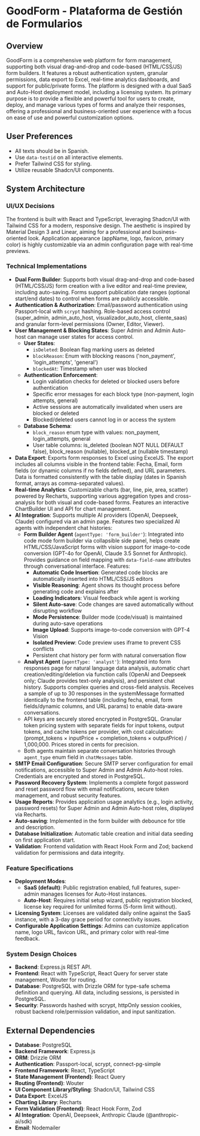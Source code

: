 # GoodForm - Plataforma de Gestión de Formularios

## Overview
GoodForm is a comprehensive web platform for form management, supporting both visual drag-and-drop and code-based (HTML/CSS/JS) form builders. It features a robust authentication system, granular permissions, data export to Excel, real-time analytics dashboards, and support for public/private forms. The platform is designed with a dual SaaS and Auto-Host deployment model, including a licensing system. Its primary purpose is to provide a flexible and powerful tool for users to create, deploy, and manage various types of forms and analyze their responses, offering a professional and business-oriented user experience with a focus on ease of use and powerful customization options.

## User Preferences
- All texts should be in Spanish.
- Use `data-testid` on all interactive elements.
- Prefer Tailwind CSS for styling.
- Utilize reusable Shadcn/UI components.

## System Architecture

### UI/UX Decisions
The frontend is built with React and TypeScript, leveraging Shadcn/UI with Tailwind CSS for a modern, responsive design. The aesthetic is inspired by Material Design 3 and Linear, aiming for a professional and business-oriented look. Application appearance (appName, logo, favicon, primary color) is highly customizable via an admin configuration page with real-time previews.

### Technical Implementations
- **Dual Form Builder**: Supports both visual drag-and-drop and code-based (HTML/CSS/JS) form creation with a live editor and real-time preview, including auto-saving. Forms support publication date ranges (optional start/end dates) to control when forms are publicly accessible.
- **Authentication & Authorization**: Email/password authentication using Passport-local with `scrypt` hashing. Role-based access control (super_admin, admin_auto_host, visualizador_auto_host, cliente_saas) and granular form-level permissions (Owner, Editor, Viewer).
- **User Management & Blocking States**: Super Admin and Admin Auto-host can manage user states for access control.
  - **User States**:
    - `isDeleted`: Boolean flag marking users as deleted
    - `blockReason`: Enum with blocking reasons ('non_payment', 'login_attempts', 'general')
    - `blockedAt`: Timestamp when user was blocked
  - **Authentication Enforcement**:
    - Login validation checks for deleted or blocked users before authentication
    - Specific error messages for each block type (non-payment, login attempts, general)
    - Active sessions are automatically invalidated when users are blocked or deleted
    - Blocked/deleted users cannot log in or access the system
  - **Database Schema**:
    - `block_reason` enum type with values: non_payment, login_attempts, general
    - User table columns: is_deleted (boolean NOT NULL DEFAULT false), block_reason (nullable), blocked_at (nullable timestamp)
- **Data Export**: Exports form responses to Excel using ExcelJS. The export includes all columns visible in the frontend table: Fecha, Email, form fields (or dynamic columns if no fields defined), and URL parameters. Data is formatted consistently with the table display (dates in Spanish format, arrays as comma-separated values).
- **Real-time Analytics**: Customizable charts (bar, line, pie, area, scatter) powered by Recharts, supporting various aggregation types and cross-analysis for both visual and code-based forms. Features an interactive ChartBuilder UI and API for chart management.
- **AI Integration**: Supports multiple AI providers (OpenAI, Deepseek, Claude) configured via an admin page. Features two specialized AI agents with independent chat histories:
  - **Form Builder Agent** (`agentType: 'form_builder'`): Integrated into code mode form builder via collapsible side panel, helps create HTML/CSS/JavaScript forms with vision support for image-to-code conversion (GPT-4o for OpenAI, Claude 3.5 Sonnet for Anthropic). Provides guidance on field mapping with `data-field-name` attributes through conversational interface. Features:
    - **Automatic Code Insertion**: Generated code blocks are automatically inserted into HTML/CSS/JS editors
    - **Visible Reasoning**: Agent shows its thought process before generating code and explains after
    - **Loading Indicators**: Visual feedback while agent is working
    - **Silent Auto-save**: Code changes are saved automatically without disrupting workflow
    - **Mode Persistence**: Builder mode (code/visual) is maintained during auto-save operations
    - **Image Upload**: Supports image-to-code conversion with GPT-4 Vision
    - **Isolated Preview**: Code preview uses iframe to prevent CSS conflicts
    - Persistent chat history per form with natural conversation flow
  - **Analyst Agent** (`agentType: 'analyst'`): Integrated into form responses page for natural language data analysis, automatic chart creation/editing/deletion via function calls (OpenAI and Deepseek only; Claude provides text-only analysis), and persistent chat history. Supports complex queries and cross-field analysis. Receives a sample of up to 30 responses in the systemMessage formatted identically to the frontend table (including fecha, email, form fields/dynamic columns, and URL params) to enable data-aware conversations.
  - API keys are securely stored encrypted in PostgreSQL. Granular token pricing system with separate fields for input tokens, output tokens, and cache tokens per provider, with cost calculation: (prompt_tokens × inputPrice + completion_tokens × outputPrice) / 1,000,000. Prices stored in cents for precision.
  - Both agents maintain separate conversation histories through `agent_type` enum field in `chatMessages` table.
- **SMTP Email Configuration**: Secure SMTP server configuration for email notifications, accessible to Super Admin and Admin Auto-host roles. Credentials are encrypted and stored in PostgreSQL.
- **Password Recovery System**: Implements a complete forgot password and reset password flow with email notifications, secure token management, and robust security features.
- **Usage Reports**: Provides application usage analytics (e.g., login activity, password resets) for Super Admin and Admin Auto-host roles, displayed via Recharts.
- **Auto-saving**: Implemented in the form builder with debounce for title and description.
- **Database Initialization**: Automatic table creation and initial data seeding on first application start.
- **Validation**: Frontend validation with React Hook Form and Zod; backend validation for permissions and data integrity.

### Feature Specifications
- **Deployment Modes**:
    - **SaaS (default)**: Public registration enabled, full features, super-admin manages licenses for Auto-Host instances.
    - **Auto-Host**: Requires initial setup wizard, public registration blocked, license key required for unlimited forms (5-form limit without).
- **Licensing System**: Licenses are validated daily online against the SaaS instance, with a 3-day grace period for connectivity issues.
- **Configurable Application Settings**: Admins can customize application name, logo URL, favicon URL, and primary color with real-time feedback.

### System Design Choices
- **Backend**: Express.js REST API.
- **Frontend**: React with TypeScript, React Query for server state management, Wouter for routing.
- **Database**: PostgreSQL with Drizzle ORM for type-safe schema definition and querying. All data, including sessions, is persisted in PostgreSQL.
- **Security**: Passwords hashed with scrypt, httpOnly session cookies, robust backend role/permission validation, and input sanitization.

## External Dependencies

- **Database**: PostgreSQL
- **Backend Framework**: Express.js
- **ORM**: Drizzle ORM
- **Authentication**: Passport-local, scrypt, connect-pg-simple
- **Frontend Framework**: React, TypeScript
- **State Management (Frontend)**: React Query
- **Routing (Frontend)**: Wouter
- **UI Component Library/Styling**: Shadcn/UI, Tailwind CSS
- **Data Export**: ExcelJS
- **Charting Library**: Recharts
- **Form Validation (Frontend)**: React Hook Form, Zod
- **AI Integration**: OpenAI, Deepseek, Anthropic Claude (@anthropic-ai/sdk)
- **Email**: Nodemailer